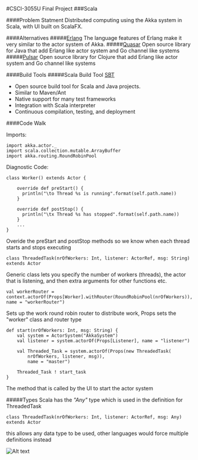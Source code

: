 #CSCI-3055U Final Project
###Scala

####Problem Statment
Distributed computing using the Akka system in Scala, with UI built on ScalaFX.

####Alternatives
#####[Erlang](https://www.erlang.org/)
The language features of Erlang make it very similar to the actor system of Akka.
#####[Quasar](https://github.com/puniverse/quasar)
Open source library for Java that add Erlang like actor system and Go channel like systems
#####[Pulsar](https://github.com/puniverse/pulsar)
Open source library for Clojure that add Erlang like actor system and Go channel like systems

####Build Tools
#####Scala Build Tool [SBT](http://www.scala-sbt.org/index.html)
+ Open source build tool for Scala and Java projects.
+ Similar to Maven/Ant
+ Native support for many test frameworks
+ Integration with Scala interpreter
+ Continuous compilation, testing, and deployment

####Code Walk

Imports:

	import akka.actor._
	import scala.collection.mutable.ArrayBuffer
	import akka.routing.RoundRobinPool
Diagnostic Code:

	class Worker() extends Actor {

	    override def preStart() {
	      println("\to Thread %s is running".format(self.path.name))
	    }

	    override def postStop() {
	      println("\tx Thread %s has stopped".format(self.path.name))
	    }
	    ...
	}
Overide the preStart and postStop methods so we know when each thread starts and stops executing

	class ThreadedTask(nrOfWorkers: Int, listener: ActorRef, msg: String) extends Actor
Generic class lets you specify the number of workers (threads), the actor that is listening, and then extra arguments for other functions etc.

	val workerRouter = context.actorOf(Props[Worker].withRouter(RoundRobinPool(nrOfWorkers)),
	name = "workerRouter")
Sets up the work round robin router to distribute work, Props sets the "worker" class and router type

	def start(nrOfWorkers: Int, msg: String) {
	    val system = ActorSystem("AkkaSystem")
	    val listener = system.actorOf(Props[Listener], name = "listener")

	    val Threaded_Task = system.actorOf(Props(new ThreadedTask(
		    nrOfWorkers, listener, msg)),
	        name = "master")

	    Threaded_Task ! start_task
	}
The method that is called by the UI to start the actor system

#####Types
Scala has the *"Any"* type which is used in the definition for ThreadedTask

	class ThreadedTask(nrOfWorkers: Int, listener: ActorRef, msg: Any) extends Actor
this allows any data type to be used, other languages would force multiple definitions instead

![Alt text](http://octodex.github.com/images/stormtroopocat.jpg "The Stormtroopocat")


